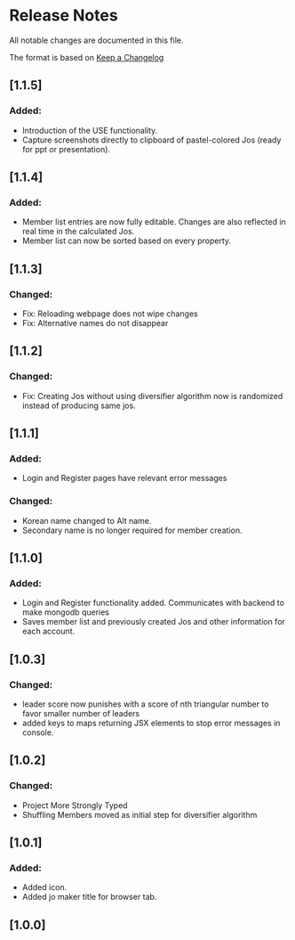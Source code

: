 # Release Notes

All notable changes are documented in this file.

The format is based on [Keep a Changelog](http://keepachangelog.com/en/1.0.0/)

## [1.1.5]

### Added:

-  Introduction of the USE functionality.
-  Capture screenshots directly to clipboard of pastel-colored Jos (ready for ppt or presentation).

## [1.1.4]

### Added:

-  Member list entries are now fully editable. Changes are also reflected in real time in the calculated Jos.
-  Member list can now be sorted based on every property.

## [1.1.3]

### Changed:

-  Fix: Reloading webpage does not wipe changes
-  Fix: Alternative names do not disappear

## [1.1.2]

### Changed:

-  Fix: Creating Jos without using diversifier algorithm now is randomized instead of producing same jos.

## [1.1.1]

### Added:

-  Login and Register pages have relevant error messages

### Changed:

-  Korean name changed to Alt name.
-  Secondary name is no longer required for member creation.

## [1.1.0]

### Added:

-  Login and Register functionality added. Communicates with backend to make mongodb queries
-  Saves member list and previously created Jos and other information for each account.

## [1.0.3]

### Changed:

-  leader score now punishes with a score of nth triangular number to favor smaller number of leaders
-  added keys to maps returning JSX elements to stop error messages in console.

## [1.0.2]

### Changed:

-  Project More Strongly Typed
-  Shuffling Members moved as initial step for diversifier algorithm

## [1.0.1]

### Added:

-  Added icon.
-  Added jo maker title for browser tab.

## [1.0.0]

